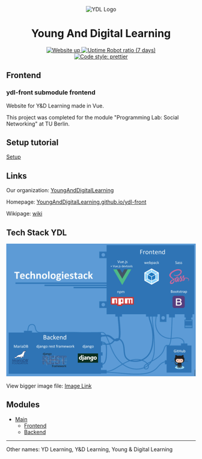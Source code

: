 <p align="center">
    <img alt="YDL Logo" src="https://raw.githubusercontent.com/YoungAndDigitalLearning/ydl-front/master/images/YDL-Logo-220px.png" width="220">
  </p>
  <h1 align="center">Young And Digital Learning</h1>
  <p align="center">
  <!-- Website up status -->
  <a target="_blank" href="https://stats.uptimerobot.com/VNKWLhxGJn">
    <img alt="Website up" src="https://img.shields.io/website/https/younganddigitallearning.github.io/ydl-front/.svg?down_message=offline&style=for-the-badge&logo=data:image/svg+xml;base64,PHN2ZyB4bWxucz0iaHR0cDovL3d3dy53My5vcmcvMjAwMC9zdmciIHdpZHRoPSI1MTIiIGhlaWdodD0iNTEyIiB2aWV3Qm94PSIwIDAgNTEyIDUxMiI+CiAgPGcgZmlsbD0ibm9uZSIgZmlsbC1ydWxlPSJldmVub2RkIj4KICAgIDxjaXJjbGUgY3g9IjI1NiIgY3k9IjI1NiIgcj0iMjU2IiBmaWxsPSIjMkE4QzAwIi8+CiAgICA8Y2lyY2xlIGN4PSIyNTYuNSIgY3k9IjI1Ni41IiByPSIxNDEuNSIgZmlsbD0iIzIwMjAxRiIgc3Ryb2tlPSIjRkZGRkZGIiBzdHJva2Utd2lkdGg9IjIwIi8+CiAgPC9nPgo8L3N2Zz4K">
  </a>
  <!-- Website Uptime -->
  <a target="_blank" href="https://stats.uptimerobot.com/VNKWLhxGJn">
    <img alt="Uptime Robot ratio (7 days)" src="https://img.shields.io/uptimerobot/ratio/7/m784129797-7749dd35a60d2d59a8715daa.svg?style=for-the-badge&logo=data:image/svg+xml;base64,PHN2ZyB4bWxucz0iaHR0cDovL3d3dy53My5vcmcvMjAwMC9zdmciIHdpZHRoPSI1MTIiIGhlaWdodD0iNTEyIiB2aWV3Qm94PSIwIDAgNTEyIDUxMiI+CiAgPGcgZmlsbD0ibm9uZSIgZmlsbC1ydWxlPSJldmVub2RkIj4KICAgIDxjaXJjbGUgY3g9IjI1NiIgY3k9IjI1NiIgcj0iMjU2IiBmaWxsPSIjMkE4QzAwIi8+CiAgICA8Y2lyY2xlIGN4PSIyNTYuNSIgY3k9IjI1Ni41IiByPSIxNDEuNSIgZmlsbD0iIzIwMjAxRiIgc3Ryb2tlPSIjRkZGRkZGIiBzdHJva2Utd2lkdGg9IjIwIi8+CiAgPC9nPgo8L3N2Zz4K">
  </a>
  <br>
  <!-- Cody Style Prettier -->
  <a target="_blank" href="#badge">
    <img alt="Code style: prettier" src="https://img.shields.io/badge/code_style-prettier-ff69b4.svg?style=for-the-badge&logo=prettier">
  </a>
</p>

## Frontend

### ydl-front submodule frontend

Website for Y&D Learning made in Vue.

This project was completed for the module "Programming Lab: Social Networking" at TU Berlin.

## Setup tutorial
[Setup](https://github.com/YoungAndDigitalLearning/ydl-front/blob/master/Setup.md)

## Links 
Our organization: [YoungAndDigitalLearning](https://github.com/YoungAndDigitalLearning)

Homepage: [YoungAndDigitalLearning.github.io/ydl-front](https://YoungAndDigitalLearning.github.io/ydl-front/)

Wikipage: [wiki](https://github.com/YoungAndDigitalLearning/ydl/wiki)

## Tech Stack YDL

<img alt="Tech stack" target="_blank" src="/images/stack_features.jpg" href="https://raw.githubusercontent.com/YoungAndDigitalLearning/ydl-front/master/images/stack_features.jpg">

View bigger image file: [Image Link](https://raw.githubusercontent.com/YoungAndDigitalLearning/ydl-front/master/images/stack_features.jpg)


## Modules

- [Main](https://github.com/YoungAndDigitalLearning/ydl)
  - [Frontend](https://github.com/YoungAndDigitalLearning/ydl-front)
  - [Backend](https://github.com/YoungAndDigitalLearning/ydl-api)
  
---

Other names:
YD Learning, Y&D Learning, Young & Digital Learning

